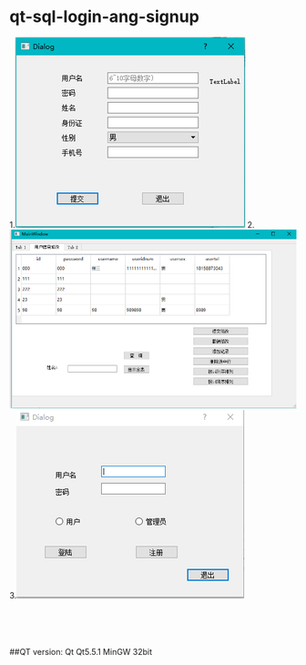 # qt-sql-login-ang-signup
1.![alt text](/images/login.png "login")
2.![alt text](/images/signup.png "signup")
3.![alt text](/images/main.png "main")


<br /><br /><br /><br />##QT version: Qt Qt5.5.1 MinGW 32bit
